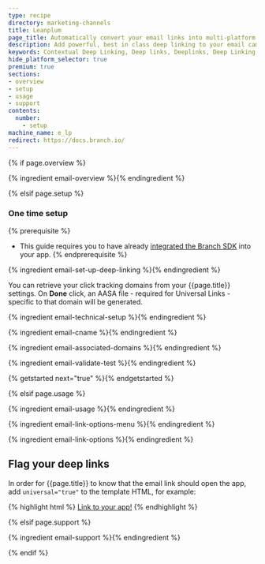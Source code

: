 ```yaml
---
type: recipe
directory: marketing-channels
title: Leanplum
page_title: Automatically convert your email links into multi-platform deep links.
description: Add powerful, best in class deep linking to your email campaigns.
keywords: Contextual Deep Linking, Deep links, Deeplinks, Deep Linking, Deeplinking, Deferred Deep Linking, Deferred Deeplinking, Google App Indexing, Google App Invites, Apple Universal Links, Apple Spotlight Search, Facebook App Links, AppLinks, Deepviews, Deep views, Deep Linked Email
hide_platform_selector: true
premium: true
sections:
- overview
- setup
- usage
- support
contents:
  number:
    - setup
machine_name: e_lp
redirect: https://docs.branch.io/
---
```


{% if page.overview %}

{% ingredient email-overview %}{% endingredient %}

{% elsif page.setup %}

### One time setup

{% prerequisite %}
- This guide requires you to have already [integrated the Branch SDK]({{base.url}}/getting-started/sdk-integration-guide) into your app.
{% endprerequisite %}

{% ingredient email-set-up-deep-linking %}{% endingredient %}

You can retrieve your click tracking domains from your {{page.title}} settings. On **Done** click, an AASA file - required for Universal Links - specific to that domain will be generated.

{% ingredient email-technical-setup %}{% endingredient %}

{% ingredient email-cname %}{% endingredient %}

{% ingredient email-associated-domains %}{% endingredient %}

{% ingredient email-validate-test %}{% endingredient %}

{% getstarted next="true" %}{% endgetstarted %}

{% elsif page.usage %}

{% ingredient email-usage %}{% endingredient %}

{% ingredient email-link-options-menu %}{% endingredient %}

{% ingredient email-link-options %}{% endingredient %}

## Flag your deep links

In order for {{page.title}} to know that the email link should open the app, add `universal="true"` to the template HTML, for example:

{% highlight html %}
<a href="https://vza3.app.link/3p?%243p={{ page.machine_name }}&%24original_url=http%3A%2F%2Fexample.com%2F%3Ffoo%3Dbar" universal="true">Link to your app!</a>
{% endhighlight %}

{% elsif page.support %}

{% ingredient email-support %}{% endingredient %}

{% endif %}